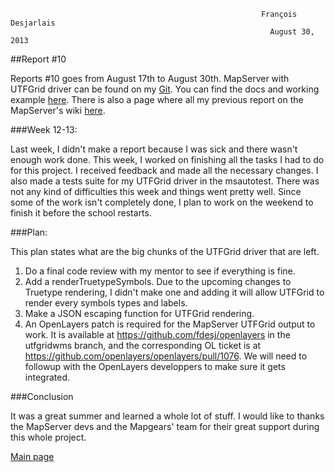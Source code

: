                                                                                                                             
                                                            François Desjarlais                                                     
                                                              August 30, 2013 
##Report #10

Reports #10 goes from August 17th to August 30th. MapServer with UTFGrid driver can be found on my [Git](https://github.com/fdesj). You can find the docs and working example [here](http://msgsoc.mapgears.com). There is also a page where all my previous report on the MapServer's wiki [here](GSoC-UTF-Grid-implementation).

###Week 12-13:

Last week, I didn't make a report because I was sick and there wasn't enough work done. This week, I worked on finishing all the tasks I had to do for this project. I received feedback and made all the necessary changes. I also made a tests suite for my UTFGrid driver in the msautotest. There was not any kind of difficulties this week and things went pretty well. Since some of the work isn't completely done, I plan to work on the weekend to finish it before the school restarts.

###Plan:

This plan states what are the big chunks of the UTFGrid driver that are left.

1.  Do a final code review with my mentor to see if everything is fine.
2.  Add a renderTruetypeSymbols. Due to the upcoming changes to Truetype rendering, I didn't make one and adding it will allow UTFGrid to render every symbols types and labels.
3.  Make a JSON escaping function for UTFGrid rendering.
4.  An OpenLayers patch is required for the MapServer UTFGrid output to work. It is available at https://github.com/fdesj/openlayers in the utfgridwms branch, and the corresponding OL ticket is at https://github.com/openlayers/openlayers/pull/1076.  We will need to followup with the OpenLayers developpers to make sure it gets integrated.

###Conclusion

It was a great summer and learned a whole lot of stuff. I would like to thanks the MapServer devs and the Mapgears' team for their great support during this whole project.

[Main page](GSoC-UTF-Grid-implementation)